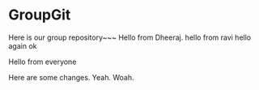 # GroupGit

Here is our group repository~~~
Hello from Dheeraj.
hello from ravi
hello again ok

Hello from everyone



Here are some changes.
Yeah. Woah.
